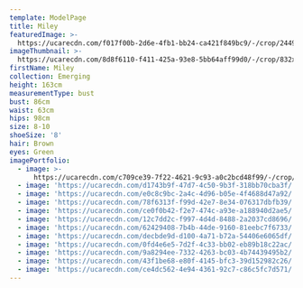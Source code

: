 ```yaml
---
template: ModelPage
title: Miley
featuredImage: >-
  https://ucarecdn.com/f017f00b-2d6e-4fb1-bb24-ca421f849bc9/-/crop/2449x1486/0,0/-/preview/
imageThumbnail: >-
  https://ucarecdn.com/8d8f6110-f411-425a-93e8-5bb64aff99d0/-/crop/832x1065/361,26/-/preview/
firstName: Miley
collection: Emerging
height: 163cm
measurementType: bust
bust: 86cm
waist: 63cm
hips: 98cm
size: 8-10
shoeSize: '8'
hair: Brown
eyes: Green
imagePortfolio:
  - image: >-
      https://ucarecdn.com/c709ce39-7f22-4621-9c93-a0c2bcd48f99/-/crop/2112x1632/337,0/-/preview/
  - image: 'https://ucarecdn.com/d1743b9f-47d7-4c50-9b3f-318bb70cba3f/'
  - image: 'https://ucarecdn.com/e0c8c9bc-2a4c-4d96-b05e-4f4688d47a92/'
  - image: 'https://ucarecdn.com/78f6313f-f99d-42e7-8e34-076317dbfb39/'
  - image: 'https://ucarecdn.com/ce0f0b42-f2e7-474c-a93e-a188940d2ae5/'
  - image: 'https://ucarecdn.com/12c7dd2c-f997-4d4d-8488-2a2037cd8696/'
  - image: 'https://ucarecdn.com/62429408-7b4b-44de-9160-81eebc7f6733/'
  - image: 'https://ucarecdn.com/decbde9d-d100-4a71-b72a-54406e6065df/'
  - image: 'https://ucarecdn.com/0fd4e6e5-7d2f-4c33-bb02-eb89b18c22ac/'
  - image: 'https://ucarecdn.com/9a8294ee-7332-4263-bc03-4b74439495b2/'
  - image: 'https://ucarecdn.com/43f1be68-e80f-4145-bfc3-39d152982c26/'
  - image: 'https://ucarecdn.com/ce4dc562-4e94-4361-92c7-c86c5fc7d571/'
---
```


